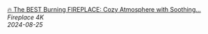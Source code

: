 <!--2024-08-25 04:00:23-->
<div class="yb">
  <a class="nodecor" href="/posts.html?relaks/the_best_burning_fireplace_cozy_atmosphere_with_soothing_sounds_tranquil_fire_movement">
    <img class="preview" data-videoid="HoC35Vcal5M" src="https://i1.ytimg.com/vi/HoC35Vcal5M/hqdefault.jpg" align="middle" alt="">
  </a>
  <div class="inlbl text">
    <a class="nodecor" href="/posts.html?relaks/the_best_burning_fireplace_cozy_atmosphere_with_soothing_sounds_tranquil_fire_movement">🔥 The BEST Burning FIREPLACE: Cozy Atmosphere with Soothing...</a><br>
    <i class="smaller2">Fireplace 4K</i><br>
    <i class="smaller3">2024-08-25</i>
  </div>
</div>
